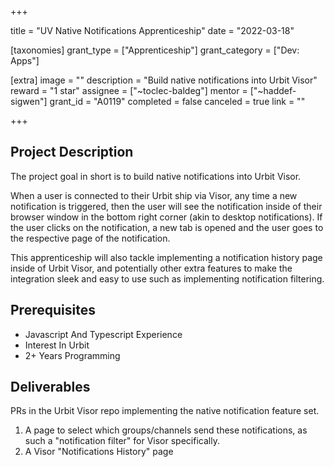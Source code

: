 +++

title = "UV Native Notifications Apprenticeship"
date = "2022-03-18"

[taxonomies]
grant_type = ["Apprenticeship"]
grant_category = ["Dev: Apps"]

[extra]
image = ""
description = "Build native notifications into Urbit Visor"
reward = "1 star"
assignee = ["~toclec-baldeg"]
mentor = ["~haddef-sigwen"]
grant_id = "A0119"
completed = false
canceled = true
link = ""

+++

## Project Description

The project goal in short is to build native notifications into Urbit Visor.

When a user is connected to their Urbit ship via Visor, any time a new notification is triggered, then the user will see the notification inside of their browser window in the bottom right corner (akin to desktop notifications). If the user clicks on the notification, a new tab is opened and the user goes to the respective page of the notification.

This apprenticeship will also tackle implementing a notification history page inside of Urbit Visor, and potentially other extra features to make the integration sleek and easy to use such as implementing notification filtering.

## Prerequisites

- Javascript And Typescript Experience
- Interest In Urbit
- 2+ Years Programming

## Deliverables

PRs in the Urbit Visor repo implementing the native notification feature set.

1. A page to select which groups/channels send these notifications, as such a "notification filter" for Visor specifically.
2. A Visor "Notifications History" page
